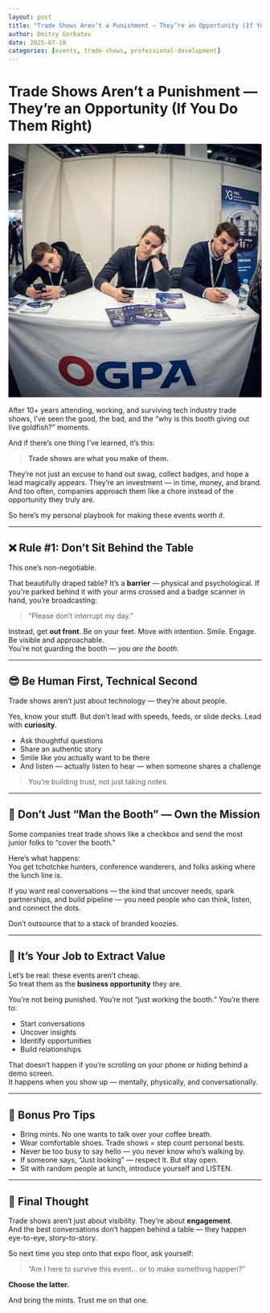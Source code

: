 ```yaml
---
layout: post
title: "Trade Shows Aren’t a Punishment — They’re an Opportunity (If You Do Them Right)"
author: Dmitry Gorbatov
date: 2025-07-18
categories: [events, trade-shows, professional-development]
---
```

# Trade Shows Aren’t a Punishment — They’re an Opportunity (If You Do Them Right)

<img src="/assets/images/trade-show-best-practices/trade-shows.jpg" alt="Trade Show" width="700">

After 10+ years attending, working, and surviving tech industry trade shows, I’ve seen the good, the bad, and the “why is this booth giving out live goldfish?” moments.

And if there’s one thing I’ve learned, it’s this:

> **Trade shows are what you make of them.**

They’re not just an excuse to hand out swag, collect badges, and hope a lead magically appears. They’re an investment — in time, money, and brand. And too often, companies approach them like a chore instead of the opportunity they truly are.

So here’s my personal playbook for making these events *worth it*.

---

## ❌ Rule #1: Don’t Sit Behind the Table

This one’s non-negotiable.

That beautifully draped table? It’s a **barrier** — physical and psychological. If you're parked behind it with your arms crossed and a badge scanner in hand, you’re broadcasting:

> “Please don’t interrupt my day.”

Instead, get **out front**. Be on your feet. Move with intention. Smile. Engage. Be visible and approachable.  
You’re not guarding the booth — *you are the booth*.

---

## 😎 Be Human First, Technical Second

Trade shows aren’t just about technology — they’re about people.

Yes, know your stuff. But don’t lead with speeds, feeds, or slide decks. Lead with **curiosity**.

- Ask thoughtful questions  
- Share an authentic story  
- Smile like you actually want to be there  
- And listen — actually listen to hear — when someone shares a challenge

> You’re building trust, not just taking notes.

---

## 🧍 Don’t Just “Man the Booth” — Own the Mission

Some companies treat trade shows like a checkbox and send the most junior folks to “cover the booth.”

Here’s what happens:  
You get tchotchke hunters, conference wanderers, and folks asking where the lunch line is.

If you want real conversations — the kind that uncover needs, spark partnerships, and build pipeline — you need people who can think, listen, and connect the dots.

Don’t outsource that to a stack of branded koozies.

---

## 🎯 It’s Your Job to Extract Value

Let’s be real: these events aren’t cheap.  
So treat them as the **business opportunity** they are.

You’re not being punished. You’re not “just working the booth.” You’re there to:

- Start conversations  
- Uncover insights  
- Identify opportunities  
- Build relationships

That doesn’t happen if you’re scrolling on your phone or hiding behind a demo screen.  
It happens when you show up — mentally, physically, and conversationally.

---

## 🧠 Bonus Pro Tips

- Bring mints. No one wants to talk over your coffee breath.  
- Wear comfortable shoes. Trade shows = step count personal bests.  
- Never be too busy to say hello — you never know who’s walking by.  
- If someone says, “Just looking” — respect it. But stay open.  
- Sit with random people at lunch, introduce yourself and LISTEN.

---

## 💬 Final Thought

Trade shows aren’t just about visibility. They’re about **engagement**.  
And the best conversations don’t happen behind a table — they happen eye-to-eye, story-to-story.

So next time you step onto that expo floor, ask yourself:

> “Am I here to survive this event… or to make something happen?”

**Choose the latter.**

And bring the mints. Trust me on that one.
